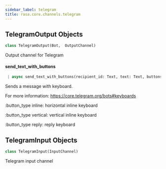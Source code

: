 ```yaml
---
sidebar_label: telegram
title: rasa.core.channels.telegram
---
```


## TelegramOutput Objects

```python
class TelegramOutput(Bot,  OutputChannel)
```

Output channel for Telegram

#### send\_text\_with\_buttons

```python
 | async send_text_with_buttons(recipient_id: Text, text: Text, buttons: List[Dict[Text, Any]], button_type: Optional[Text] = "inline", **kwargs: Any, ,) -> None
```

Sends a message with keyboard.

For more information: https://core.telegram.org/bots#keyboards

:button_type inline: horizontal inline keyboard

:button_type vertical: vertical inline keyboard

:button_type reply: reply keyboard

## TelegramInput Objects

```python
class TelegramInput(InputChannel)
```

Telegram input channel

